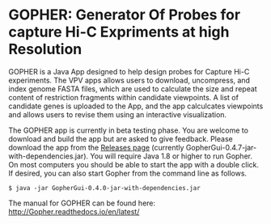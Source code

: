 # GOPHER: Generator Of Probes for capture Hi-C Expriments at high Resolution

GOPHER is a Java App designed to help design probes for Capture Hi-C experiments. 
The VPV apps allows users to download, uncompress, and index genome FASTA files, which are used to calculate the size and repeat content of restriction fragments within candidate viewpoints. A list of candidate genes is uploaded to the App, and the app calculcates viewpoints and allows users to revise them using an interactive visualization.

The GOPHER app is currently in beta testing phase. You are welcome to download and build the app but are asked to give feedback.
Please download the app from the [Releases page](https://github.com/TheJacksonLaboratory/Gopher/releases) (currently GopherGui-0.4.7-jar-with-dependencies.jar).
You will require Java 1.8 or higher to run Gopher. On most computers you should be able to start the app with a double click. If desired, you can
also start Gopher from the command line as follows.

```aidl
$ java -jar GopherGui-0.4.0-jar-with-dependencies.jar
```

The manual for GOPHER can be found here: http://Gopher.readthedocs.io/en/latest/

